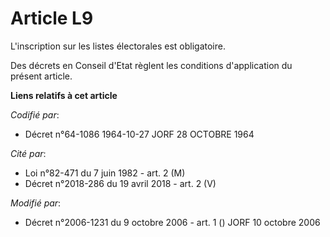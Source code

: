 # Article L9

L'inscription sur les listes électorales est obligatoire.

Des décrets en Conseil d'Etat règlent les conditions d'application du présent article.

**Liens relatifs à cet article**

_Codifié par_:

  - Décret n°64-1086 1964-10-27 JORF 28 OCTOBRE 1964

_Cité par_:

  - Loi n°82-471 du 7 juin 1982 - art. 2 (M)
  - Décret n°2018-286 du 19 avril 2018 - art. 2 (V)

_Modifié par_:

  - Décret n°2006-1231 du 9 octobre 2006 - art. 1 () JORF 10 octobre 2006
